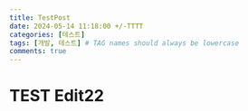 ```yaml
---
title: TestPost
date: 2024-05-14 11:18:00 +/-TTTT
categories: [테스트]
tags: [개발, 테스트] # TAG names should always be lowercase
comments: true
---
```


# TEST Edit22
